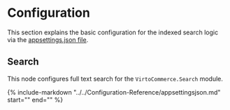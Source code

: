 # Configuration

This section explains the basic configuration for the indexed search logic via the [appsettings.json file](../../Configuration-Reference/appsettingsjson.md#search).

## Search

This node configures full text search for the `VirtoCommerce.Search` module.

{%
   include-markdown "../../Configuration-Reference/appsettingsjson.md"
   start="<!--search-start-->"
   end="<!--search-end-->"
%}